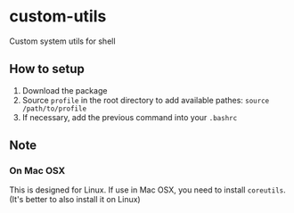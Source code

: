 # custom-utils
Custom system utils for shell

## How to setup

1. Download the package
2. Source `profile` in the root directory to add available pathes: `source /path/to/profile`
3. If necessary, add the previous command into your `.bashrc`

## Note

### On Mac OSX

This is designed for Linux. If use in Mac OSX, you need to install `coreutils`. (It's better to also install it on Linux)
